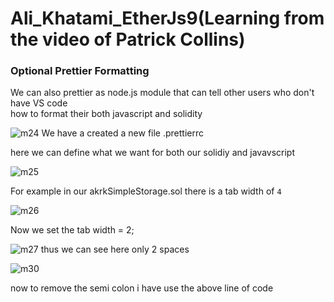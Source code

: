# Ali_Khatami_EtherJs9(Learning from the video of Patrick Collins)

###  Optional Prettier Formatting

We can also prettier as node.js module that can tell other users who don't have VS code <br>
how to format their both javascript and solidity <br>

![m24](https://github.com/C191068/Ali_Khatami_EtherJs9/assets/89090776/6cc6ba69-9a50-4c33-b058-37a2f6794198)
We have a created a new file .prettierrc <br>

here we can define what we want for both our solidiy and javavscript <br>

![m25](https://github.com/C191068/Ali_Khatami_EtherJs9/assets/89090776/5e85eb1e-58f7-409d-b629-9c36c9fe0e74)

For example in our akrkSimpleStorage.sol there is a tab width of ```4``` <br>

![m26](https://github.com/C191068/Ali_Khatami_EtherJs9/assets/89090776/b1ebdc0b-ad90-45b0-9c7b-f1009a6f18f9)

Now we set the tab width = 2;

![m27](https://github.com/C191068/Ali_Khatami_EtherJs9/assets/89090776/581d40f4-37f7-4ac1-8dce-16ab0db7e7ca)
thus we can see here only 2 spaces <br>

![m30](https://github.com/C191068/Ali_Khatami_EtherJs9/assets/89090776/9ae6c91e-7b8a-415a-b454-ad388a284672)

now to remove the semi colon i have use the above line of code <br>






